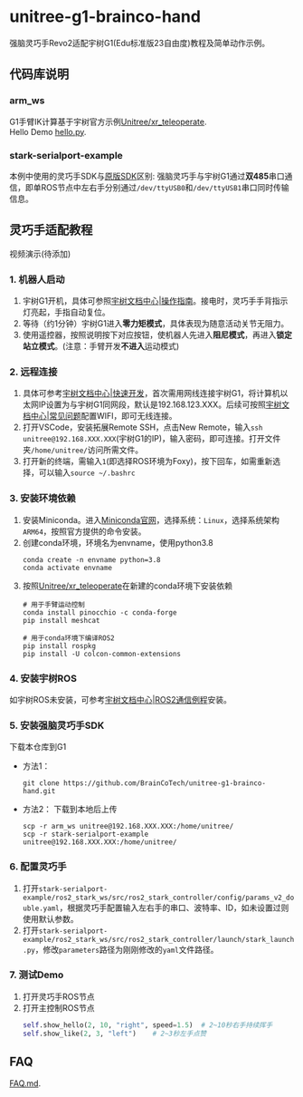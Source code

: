 # unitree-g1-brainco-hand

强脑灵巧手Revo2适配宇树G1(Edu标准版23自由度)教程及简单动作示例。

## 代码库说明

### arm_ws

G1手臂IK计算基于宇树官方示例[Unitree/xr_teleoperate](https://github.com/unitreerobotics/xr_teleoperate/blob/main/teleop/robot_control/robot_arm_ik.py).  
Hello Demo [hello.py](https://github.com/BrainCoTech/unitree-g1-brainco-hand/blob/main/arm_ws/src/control_py/control_py/hello.py).

### stark-serialport-example

本例中使用的灵巧手SDK与[原版SDK](https://github.com/BrainCoTech/stark-serialport-example/tree/revo2)区别: 
强脑灵巧手与宇树G1通过**双485**串口通信，即单ROS节点中左右手分别通过`/dev/ttyUSB0`和`/dev/ttyUSB1`串口同时传输信息。


## 灵巧手适配教程

视频演示(待添加)

### 1. 机器人启动
1. 宇树G1开机，具体可参照[宇树文档中心|操作指南](https://support.unitree.com/home/zh/G1_developer/quick_start)。接电时，灵巧手手背指示灯亮起，手指自动复位。
2. 等待（约1分钟）宇树G1进入**零力矩模式**，具体表现为随意活动关节无阻力。
3. 使用遥控器，按照说明按下对应按钮，使机器人先进入**阻尼模式**，再进入**锁定站立模式**。(注意：手臂开发**不进入**运动模式)

### 2. 远程连接
1. 具体可参考[宇树文档中心|快速开发](https://support.unitree.com/home/zh/G1_developer/quick_development)，首次需用网线连接宇树G1，将计算机以太网IP设置为与宇树G1同网段，默认是192.168.123.XXX。后续可按照[宇树文档中心|常见问题](https://support.unitree.com/home/zh/G1_developer/FAQ)配置WIFI，即可无线连接。
2. 打开VSCode，安装拓展Remote SSH，点击New Remote，输入`ssh unitree@192.168.XXX.XXX`(宇树G1的IP)，输入密码，即可连接。打开文件夹`/home/unitree/`访问所需文件。
3. 打开新的终端，需输入`1`(即选择ROS环境为Foxy)，按下回车，如需重新选择，可以输入`source ~/.bashrc`

### 3. 安装环境依赖
1. 安装Miniconda。进入[Miniconda官网](https://www.anaconda.com/docs/getting-started/miniconda/main)，选择系统：`Linux`，选择系统架构`ARM64`，按照官方提供的命令安装。
2. 创建conda环境，环境名为envname，使用python3.8
    ```
    conda create -n envname python=3.8
    conda activate envname
    ```
3. 按照[Unitree/xr_teleoperate](https://github.com/unitreerobotics/xr_teleoperate/blob/main/teleop/robot_control/robot_arm_ik.py)在新建的conda环境下安装依赖
    ```
    # 用于手臂运动控制
    conda install pinocchio -c conda-forge
    pip install meshcat

    # 用于conda环境下编译ROS2
    pip install rospkg
    pip install -U colcon-common-extensions
    ```

### 4. 安装宇树ROS
如宇树ROS未安装，可参考[宇树文档中心|ROS2通信例程](https://support.unitree.com/home/zh/G1_developer/ros2_communication_routine)安装。

### 5. 安装强脑灵巧手SDK
下载本仓库到G1
- 方法1：
    ```
    git clone https://github.com/BrainCoTech/unitree-g1-brainco-hand.git
    ```
- 方法2：
    下载到本地后上传
    ```
    scp -r arm_ws unitree@192.168.XXX.XXX:/home/unitree/
    scp -r stark-serialport-example unitree@192.168.XXX.XXX:/home/unitree/
    ```

### 6. 配置灵巧手
1. 打开`stark-serialport-example/ros2_stark_ws/src/ros2_stark_controller/config/params_v2_double.yaml`，根据灵巧手配置输入左右手的串口、波特率、ID，如未设置过则使用默认参数。
2. 打开`stark-serialport-example/ros2_stark_ws/src/ros2_stark_controller/launch/stark_launch.py`，修改`parameters`路径为刚刚修改的`yaml`文件路径。

### 7. 测试Demo
1. 打开灵巧手ROS节点
2. 打开主控制ROS节点
    ```py
    self.show_hello(2, 10, "right", speed=1.5)  # 2~10秒右手持续挥手
    self.show_like(2, 3, "left")    # 2~3秒左手点赞
    ```

## FAQ
[FAQ.md](https://github.com/BrainCoTech/unitree-g1-brainco-hand/blob/main/FAQ.md).